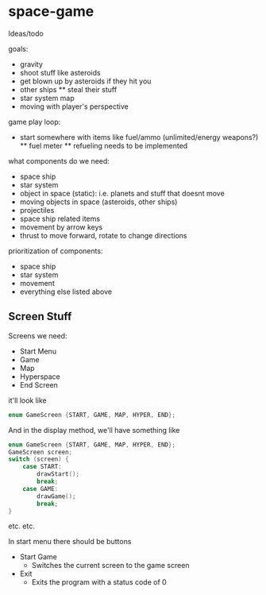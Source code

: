 # space-game

Ideas/todo

goals:
* gravity
* shoot stuff like asteroids
* get blown up by asteroids if they hit you
* other ships
** steal their stuff
* star system map
* moving with player's perspective


game play loop:
* start somewhere with items like fuel/ammo (unlimited/energy weapons?)
** fuel meter
** refueling needs to be implemented


what components do we need:
* space ship
* star system
* object in space (static): i.e. planets and stuff that doesnt move
* moving objects in space (asteroids, other ships)
* projectiles
* space ship related items
* movement by arrow keys
* thrust to move forward, rotate to change directions

prioritization of components:
* space ship
* star system
* movement
* everything else listed above




## Screen Stuff
Screens we need:
* Start Menu
* Game
* Map
* Hyperspace
* End Screen

it'll look like
``` objectivec
enum GameScreen {START, GAME, MAP, HYPER, END};
```
And in the display method, we'll have something like
```objectivec
enum GameScreen {START, GAME, MAP, HYPER, END};
GameScreen screen;
switch (screen) {
    case START:
        drawStart();
        break;
    case GAME:
        drawGame();
        break;
}
```
etc. etc.

In start menu there should be buttons
* Start Game
    * Switches the current screen to the game screen
* Exit
    * Exits the program with a status code of 0